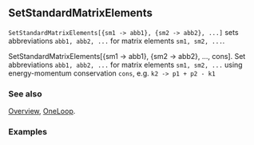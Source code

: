 ## SetStandardMatrixElements

`SetStandardMatrixElements[{sm1 -> abb1}, {sm2 -> abb2}, ...]`  sets abbreviations `abb1, abb2, ...` for matrix elements `sm1, sm2, ...`.

SetStandardMatrixElements[{sm1 -> abb1}, {sm2 -> abb2}, ..., cons]. Set abbreviations `abb1, abb2, ...` for matrix elements `sm1, sm2, ...` using energy-momentum conservation `cons`, e.g. `k2 -> p1 + p2 - k1`

### See also

[Overview](Extra/FeynCalc.md), [OneLoop](OneLoop.md).

### Examples
